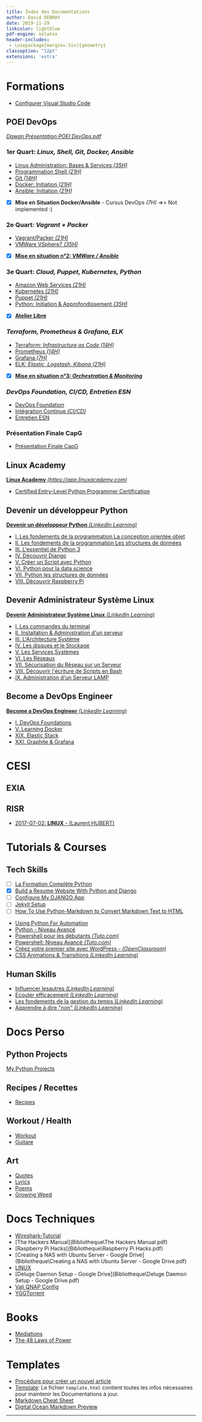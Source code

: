 ```yaml
---
title: Index des Documentations
author: David DEBRAY
date: 2019-11-29
linkcolor: lightblue
pdf-engine: xelatex
header-includes:
 - \usepackage[margin=.5in]{geometry}
classoption: "12pt"
extensions: 'extra'
---
```

<link rel="icon" href="favicon.png" type="image/png" />
<meta name="viewport" content="width=device-width, initial-scale=1.0"> 

# Formations
- [Configurer Visual Studio Code](ConfigurerVisualStudioCode.html)

## POEI DevOps

*[Dawan Présentation POEI DevOps.pdf](2021-06-07-POEI-Linux/Dawan_Présentation_POEI_DevOps.pdf)*


### 1er Quart: *Linux, Shell, Git, Docker, Ansible*

- [Linux Administration: Bases & Services *(35H)*](2021-06-07-POEI-Linux.html)
- [Programmation Shell *(21H)*](2021-06-14-POEI-Script-Shell.html)
- [Git *(14H)*](2021-06-17-POEI-Git.html)
- [Docker: Initiation *(21H)*](2021-06-21-POEI-Docker.html)
- [Ansible: Initiation *(21H)*](2021-06-24-POEI-Ansible.html)

- [x] **Mise en Situation Docker/Ansible** - Cursus DevOps *(7H)* =>> Not implemented :(


### 2e Quart: *Vagrant + Packer*

- [Vagrant/Packer *(21H)*](2021-06-30-POEI-Vagrant_Packer.html)
- [VMWare VSphere7 *(35H)*](2021-07-05-POEI-VMWare-VSphere7.html)

- [X] [**Mise en situation n°2: *VMWare / Ansible***](2021-07-08-POEI-MES-2.html)


### 3e Quart: *Cloud, Puppet, Kubernetes, Python*

- [Amazon Web Services *(21H)*](2021-07-12-POEI-AWS.html)
- [Kubernetes *(21H)*](2021-07-16-POEI-Kubernetes.html)
- [Puppet *(21H)*](2021-07-21-POEI-Puppet.html)
- [Python: Initiation & Approfondissement *(35H)*](2021-07-26-POEI-Python.html)

- [X] [**Atelier Libre**](2021-08-02-POEI-ProjetCapG.html)


### *Terraform, Prometheus & Grafana, ELK*

- [ Terraform: *Infrastructure as Code* *(14H)* ](2021-08-09-POEI-Terraform.html)
- [ Prometheus *(14H)* ](2021-08-11-POEI-Prometheus.html)
- [ Grafana *(7H)* ](2021-08-13-POEI-Grafana.html)
- [ ELK: *Elastic, Logstash, Kibana* *(21H)* ](2021-08-16-POEI-ELK.html)

- [X] [**Mise en situation n°3: *Orchestration & Monitoring***](2021-08-19-POEI-MES3.html)


### *DevOps Foundation, CI/CD, Entretien ESN*

- [ DevOps Foundation ](2021-08-23-POEI-DevOpsFoundation.html)
- [ Intégration Continue *(CI/CD)* ](2021-08-25-POEI-integration-continue.html)
- [ Entretien ESN ]()



### Présentation Finale CapG
- [Présentation Finale CapG](2021-08-02-POEI-ProjetCapG.html)


## **Linux Academy** 

[**Linux Academy** *(https://app.linuxacademy.com)* ](https://app.linuxacademy.com/)


- [Certified Entry-Level Python Programmer Certification](Certified_Entry-Level_Python_Programmer_Certification.html)


## **Devenir un développeur Python**

[**Devenir un développeur Python** *(LinkedIn Learning)*](https://www.linkedin.com/learning/paths/devenir-un-developpeur-python?u=82613770)

  + [I. Les fondements de la programmation  La conception orientée objet](NotImplemented.html)
  + [II. Les fondements de la programmation  Les structures de données](NotImplemented.html)
  + [III. L'essentiel de Python 3](III.EssentielDePython.html)
  + [IV. Découvrir Django](IV.DécouvrirDJANGO.html)
  + [V. Créer un Script avec Python](V.CréerUnScriptAvecPytho.html)
  + [VI. Python pour la data science](VI.PythonPourLaDataScience.html)
  + [VII. Python les structures de données](VII.PythonLesStructuresDeDonnées.html)
  + [VIII. Découvrir Raspberry Pi](VIII.DécouvrirRaspberryPi.html)

## **Devenir Administrateur Système Linux**

[**Devenir Administrateur Système Linux** *(LinkedIn Learning)*](https://www.linkedin.com/learning/paths/devenir-administrateur-administratrice-systeme-linux)

  + [I. Les commandes du terminal](DevenirAdministrateurSystèmeLinux1.html)
  + [II. Installation & Administration d'un serveur](DevenirAdministrateurSystèmeLinux2.html)
  + [III. L'Architecture Système](DevenirAdministrateurSystèmeLinux3.html)
  + [IV. Les disques et le Stockage](DevenirAdministrateurSystèmeLinux4.html)
  + [V. Les Services Systèmes](DevenirAdministrateurSystèmeLinux5.html)
  + [VI. Les Réseaux](DevenirAdministrateurSystèmeLinux6.html)
  + [VII. Sécurisation du Réseau sur un Serveur](DevenirAdministrateurSystèmeLinux7.html)
  + [VIII. Découvrir l'écriture de Scripts en Bash](DevenirAdministrateurSystèmeLinux8.html)
  + [IX. Administration d'un Serveur LAMP](DevenirAdministrateurSystèmeLinux_9.html)


## **Become a DevOps Engineer** 
[**Become a DevOps Engineer** *(LinkedIn Learning)*](https://www.linkedin.com/learning/paths/become-a-devops-engineer?=82613770)

  + [I. DevOps Foundations](DevOpsFoundations.html)
  + [V. Learning Docker](LearningDocker.html)
  + [XIX. Elastic Stack](ElasticStack.html)
  + [XXI. Graphite & Grafana](GraphiteGrafana.html)

# CESI

## EXIA

## RISR
- [2017-07-02: **LINUX** - (Laurent HUBERT)](2018-07-02-Linux-LaurentHUBERT.html)



# Tutorials & Courses 

## Tech Skills

- [ ] [La Formation Complète Python](LaFormationCompletePython.html)
- [x] [Build a Resume Website With Python and Django](Build_a_Resume_Website_With_Python_and_Django.html)
- [ ] [Configure My DJANGO App](Configure_My_DJANGO_App.html)
- [ ] [Jekyll Setup](Jekyll_Setup.html)
- [ ] [How To Use Python-Markdown to Convert Markdown Text to HTML](Convert_Markdown_to_HTML.html)
- [Using Python For Automation](UsingPythonForAutomation.html)
- [Python - Niveau Avancé](Python_Niveau_Avancé.html)
- [Powershell pour les débutants *(Tuto.com)*]()
- [Powershell: Niveau Avancé *(Tuto.com)*]()
- [Créez votre premier site avec WordPress - *(OpenClassroom)*]()
- [CSS Animations & Transitions *(LinkedIn Learning)*]()

## Human Skills

- [Influencer lesautres *(LinkedIn Learning)*]()
- [Ecouter efficacement *(LinkedIn Learning)*]()
- [Les fondements de la gestion du temps *(LinkedIn Learning)*]()
- [Apprendre à dire "non" *(LinkedIn Learning)*]() 

# Docs Perso

## Python Projects
[My Python Projects](2021-07-13-My-Python-Projects.html)

## Recipes / Recettes
- [Recipes](Recipes.html)

## Workout / Health
- [Workout](MyWORKOUT.html)
- [Guitare](Guitare.html)

## Art
- [Quotes](Quotes.html)
- [Lyrics](Lyrics.html)
- [Poems](Poems.html)
- [Growing Weed](Growing_Weed.html)



# Docs Techniques

- [Wireshark-Tutorial](Bibliotheque\Wireshark-Tutorial.pdf)
- [The Hackers Manual](Bibliotheque\The Hackers Manual.pdf)
- [Raspberry Pi Hacks](Bibliotheque\Raspberry Pi Hacks.pdf)
- [Creating a NAS with Ubuntu Server - Google Drive](Bibliotheque\Creating a NAS with Ubuntu Server - Google Drive.pdf)
- [LINUX](LINUX.html)
- [Deluge Daemon Setup - Google Drive](Bibliotheque\Deluge Daemon Setup - Google Drive.pdf)
- [Vali QNAP Config](Vali_QNAP_Config.html)
- [YGGTorrent](YGGTorrent.html)

# Books

- [Mediations](Meditations.html)
- [The 48 Laws of Power](The_48_Laws_of_Power.html)

# Templates

- [Procédure pour créer un nouvel article](Creer_un_nouvel_article.html)
- [Template](template.html): Le fichier ``template.html`` contient toutes les infos nécessaires pour maintenir les Documentations à jour.
- [Markdown Cheat Sheet](CheatSheet.html)
- [Digital Ocean Markdown Preview](DigitalOcean.html)

---
